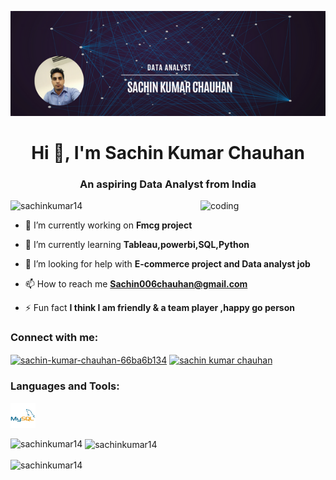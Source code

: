 ![logo](https://github.com/SachinKumar14/SachinKumar14/blob/main/SACHIN%20KUMAR%20CHAUHAN%20(1).png)
<h1 align="center">Hi 👋, I'm Sachin Kumar Chauhan</h1>
<h3 align="center">An aspiring Data Analyst from India</h3>
<img align="right" alt="coding" width="200" src="![image](https://user-images.githubusercontent.com/108132219/198691650-b7e7d5a8-716a-4cda-8e43-9ce79349bd71.png)
">

<p align="left"> <img src="https://komarev.com/ghpvc/?username=sachinkumar14&label=Profile%20views&color=0e75b6&style=flat" alt="sachinkumar14" /> </p>

- 🔭 I’m currently working on **Fmcg project**

- 🌱 I’m currently learning **Tableau,powerbi,SQL,Python**

- 🤝 I’m looking for help with **E-commerce project and Data analyst job**

- 📫 How to reach me **Sachin006chauhan@gmail.com**

- ⚡ Fun fact **I think I am friendly & a team player ,happy go person**

<h3 align="left">Connect with me:</h3>
<p align="left">
<a href="https://linkedin.com/in/sachin-kumar-chauhan-66ba6b134" target="blank"><img align="center" src="https://raw.githubusercontent.com/rahuldkjain/github-profile-readme-generator/master/src/images/icons/Social/linked-in-alt.svg" alt="sachin-kumar-chauhan-66ba6b134" height="30" width="40" /></a>
<a href="https://instagram.com/sachin kumar chauhan" target="blank"><img align="center" src="https://raw.githubusercontent.com/rahuldkjain/github-profile-readme-generator/master/src/images/icons/Social/instagram.svg" alt="sachin kumar chauhan" height="30" width="40" /></a>
</p>

<h3 align="left">Languages and Tools:</h3>
<p align="left"> <a href="https://www.mysql.com/" target="_blank" rel="noreferrer"> <img src="https://raw.githubusercontent.com/devicons/devicon/master/icons/mysql/mysql-original-wordmark.svg" alt="mysql" width="40" height="40"/> </a> </p>

<p><img align="left" src="https://github-readme-stats.vercel.app/api/top-langs?username=sachinkumar14&show_icons=true&locale=en&layout=compact" alt="sachinkumar14" /></p>

<p>&nbsp;<img align="center" src="https://github-readme-stats.vercel.app/api?username=sachinkumar14&show_icons=true&locale=en" alt="sachinkumar14" /></p>

<p><img align="center" src="https://github-readme-streak-stats.herokuapp.com/?user=sachinkumar14&" alt="sachinkumar14" /></p>
